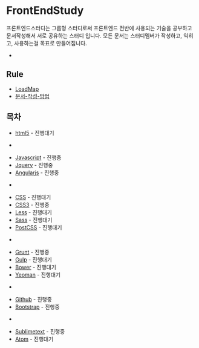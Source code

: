 # FrontEndStudy

프론트엔드스터디는 그룹형 스터디로써 프론트엔드 전반에 사용되는 기술을 공부하고 문서작성해서 서로 공유하는 스터디 입니다.
모든 문서는 스터디멤버가 작성하고, 익히고, 사용하는걸 목표로 만들어집니다.

-
## Rule

* [LoadMap](document/@Rule/RoadMap.md)
* [문서-작성-방법](document/@Rule/문서-작성-방법.md)

## 목차

* [html5](document/html5/README.md) - 진행대기

-
* [Javascript](document/Javascript/README.md) - 진행중
* [Jquery](document/Jquery/README.md) - 진행중
* [Angularjs](document/Angularjs/README.md) - 진행중

-
* [CSS](document/CSS/README.md) - 진행대기
* [CSS3](document/CSS3/README.md) - 진행중
* [Less](document/Less/README.md) - 진행대기
* [Sass](document/Sass/README.md) - 진행대기
* [PostCSS](document/PostCSS/README.md) - 진행대기

-
* [Grunt](document/Grunt/README.md) - 진행중
* [Gulp](document/Gulp/README.md) - 진행대기
* [Bower](document/Bower/README.md) - 진행대기
* [Yeoman](document/Yeoman/README.md) - 진행대기

-
* [Github](document/Github/README.md) - 진행중
* [Bootstrap](document/Bootstrap/README.md) - 진행중

-
* [Sublimetext](document/Sublimetext/README.md) - 진행중
* [Atom](document/Atom/README.md) - 진행대기


